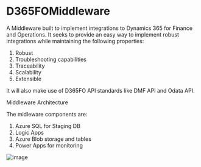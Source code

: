 # D365FOMiddleware

A Middleware built to implement integrations to Dynamics 365 for Finance and Operations. It seeks to provide an easy way to implement robust integrations while maintaining the following properties: 

1. Robust
2. Troubleshooting capabilities
3. Traceability
4. Scalability
5. Extensible

It will also make use of D365FO API standards like DMF API and Odata API. 

Middleware Architecture

The midleware components are:
1. Azure SQL for Staging DB
2. Logic Apps
3. Azure Blob storage and tables
4. Power Apps for monitoring

![image](https://user-images.githubusercontent.com/7789650/125200920-444ad680-e26d-11eb-8702-1dbbf1db8086.png)



